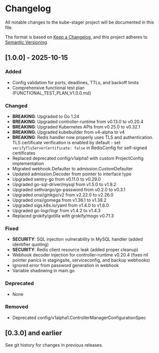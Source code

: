 # Changelog

All notable changes to the kube-stager project will be documented in this file.

The format is based on [Keep a Changelog](https://keepachangelog.com/en/1.0.0/),
and this project adheres to [Semantic Versioning](https://semver.org/spec/v2.0.0.html).

## [1.0.0] - 2025-10-15

### Added
- Config validation for ports, deadlines, TTLs, and backoff limits
- Comprehensive functional test plan (FUNCTIONAL_TEST_PLAN_V1.0.0.md)

### Changed
- **BREAKING**: Upgraded to Go 1.24
- **BREAKING**: Upgraded controller-runtime from v0.13.0 to v0.20.4
- **BREAKING**: Upgraded Kubernetes APIs from v0.25.0 to v0.32.1
- **BREAKING**: Upgraded kubebuilder from v4-alpha to v4
- **BREAKING**: Redis handler now properly uses TLS and authentication. TLS certificate verification is enabled by default - set `verifyTlsServerCertificate: false` in RedisConfig for self-signed certificates
- Replaced deprecated config/v1alpha1 with custom ProjectConfig implementation
- Migrated webhook.Defaulter to admission.CustomDefaulter
- Updated admission.Decoder from pointer to interface type
- Upgraded sentry-go from v0.11.0 to v0.29.0
- Upgraded go-sql-driver/mysql from v1.5.0 to v1.9.2
- Upgraded sethvargo/go-password from v0.2.0 to v0.3.1
- Upgraded onsi/ginkgo/v2 from v2.22.0 to v2.26.0
- Upgraded onsi/gomega from v1.36.1 to v1.38.2
- Upgraded sigs.k8s.io/yaml from v1.4.0 to v1.6.0
- Upgraded go-logr/logr from v1.4.2 to v1.4.3
- Replaced grokify/gotilla with grokify/mogo v0.71.3

### Fixed
- **SECURITY**: SQL injection vulnerability in MySQL handler (added identifier quoting)
- **SECURITY**: Redis client resource leak (added proper cleanup)
- Webhook decoder injection for controller-runtime v0.20.4 (fixes nil pointer panics in stagingsite, serviceconfig, and backup webhooks)
- Ignored error from password generation in webhook
- Variable shadowing in main.go

### Deprecated
- None

### Removed
- Deprecated config/v1alpha1.ControllerManagerConfigurationSpec

## [0.3.0] and earlier
See git history for changes in previous releases.
